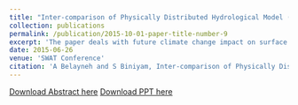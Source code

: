 ```yaml
---
title: "Inter-comparison of Physically Distributed Hydrological Model (SWAT) and Climate Change Impact Investigation on Kleine Nete River Basin, Belgium"
collection: publications
permalink: /publication/2015-10-01-paper-title-number-9
excerpt: 'The paper deals with future climate change impact on surface and ground water flow in Kleine Nete river basin, Belgium. '
date: 2015-06-26
venue: 'SWAT Conference'
citation: 'A Belayneh and S Biniyam, Inter-comparison of Physically Distributed HydrologicalModel (SWAT) and Climate Change Impact Investigation onKleine Nete River Basin, Belgium, belgium, June 24-26, 2015 Sardinia SWAT Conference: Climate Change Applications'
---
```


[Download Abstract here](https://www.researchgate.net/publication/317511654_Inter-comparison_of_Physically_Distributed_Hydrological_Model_SWAT_and_Climate_Change_Impact_Investigation_on_Kleine_Nete_River_Basin_Belgium)
[Download PPT here](https://swat.tamu.edu/media/114754/c4-4-van-griensven.pdf)
